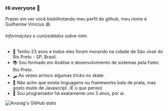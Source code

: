 ### Hi everyone 👋

Prazer em ver você bisbilhotando meu perfil do github, 
meu nome é Guilherme Vinicius 😄.

###### Informações e curiosidades sobre mim.

- 🌱 Tenho 23 anos e todos eles foram morando na cidade de São José do Rio Preto - SP, Brasil.
- 📚 Sou formado em Análise e desenvolvimento de sistemas pela Fatec Rio Preto.
- 🛹 As vezes arrisco algumas tricks no skate.
- 🤔 Não acho que exista linguagens ou frameworks bala de prata, mas gosto muito de Javascript. (É o que penso)
- 🚀 Sou programador há exatamente uns 3 anos, por ai.

![Anurag's GitHub stats](https://github-readme-stats.vercel.app/api?username=guilhermeviiniidev&theme=material-palenight&show_icons=true)

<!--
**guilhermeviiniidev/guilhermeviiniidev** is a ✨ _special_ ✨ repository because its `README.md` (this file) appears on your GitHub profile.

Here are some ideas to get you started:

- 🔭 I’m currently working on ...
- 🌱 I’m currently learning ...
- 👯 I’m looking to collaborate on ...
- 🤔 I’m looking for help with ...
- 💬 Ask me about ...
- 📫 How to reach me: ...
- 😄 Pronouns: ...
- ⚡ Fun fact: ...
-->
